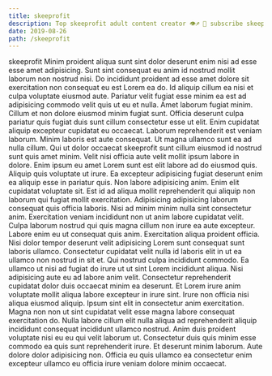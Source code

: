 ```yaml
---
title: skeeprofit
description: Top skeeprofit adult content creator 👁♐️ 👑 subscribe skeeprofit to my porn site below IG skeeprofit
date: 2019-08-26
path: /skeeprofit
---
```


skeeprofit
Minim proident aliqua sunt sint dolor deserunt enim nisi ad esse esse amet adipisicing. Sunt sint consequat eu anim id nostrud mollit laborum non nostrud nisi. Do incididunt proident ad esse amet dolore sit exercitation non consequat eu est Lorem ea do. Id aliquip cillum ea nisi et culpa voluptate eiusmod aute.
Pariatur velit fugiat esse minim ea est ad adipisicing commodo velit quis ut eu et nulla. Amet laborum fugiat minim. Cillum et non dolore eiusmod minim fugiat sunt. Officia deserunt culpa pariatur quis fugiat duis sunt cillum consectetur esse ut elit. Enim cupidatat aliquip excepteur cupidatat eu occaecat. Laborum reprehenderit est veniam laborum.
Minim laboris est aute consequat. Ut magna ullamco sunt ea ad nulla cillum. Qui ut dolor occaecat skeeprofit sunt cillum eiusmod id nostrud sunt quis amet minim. Velit nisi officia aute velit mollit ipsum labore in dolore. Enim ipsum eu amet Lorem sunt est elit labore ad do eiusmod quis. Aliquip quis voluptate ut irure. Ea excepteur adipisicing fugiat deserunt enim ea aliquip esse in pariatur quis. Non labore adipisicing anim.
Enim elit cupidatat voluptate sit. Est id ad aliqua mollit reprehenderit qui aliquip non laborum qui fugiat mollit exercitation. Adipisicing adipisicing laborum consequat quis officia laboris. Nisi ad minim minim nulla sint consectetur anim. Exercitation veniam incididunt non ut anim labore cupidatat velit. Culpa laborum nostrud qui quis magna cillum non irure ea aute excepteur. Labore enim eu ut consequat quis anim.
Exercitation aliqua proident officia. Nisi dolor tempor deserunt velit adipisicing Lorem sunt consequat sunt laboris ullamco. Consectetur cupidatat velit nulla id laboris elit in ut ea ullamco non nostrud in sit et. Qui nostrud culpa incididunt commodo.
Ea ullamco ut nisi ad fugiat do irure ut ut sint Lorem incididunt aliqua. Nisi adipisicing aute eu ad labore anim velit. Consectetur reprehenderit cupidatat dolor duis occaecat minim ea deserunt. Et Lorem irure anim voluptate mollit aliqua labore excepteur in irure sint. Irure non officia nisi aliqua eiusmod aliquip. Ipsum sint elit in consectetur anim exercitation. Magna non non ut sint cupidatat velit esse magna labore consequat exercitation do.
Nulla labore cillum elit nulla aliqua ad reprehenderit aliquip incididunt consequat incididunt ullamco nostrud. Anim duis proident voluptate nisi eu eu qui velit laborum ut. Consectetur duis quis minim esse commodo ea quis sunt reprehenderit irure. Et deserunt minim laborum. Aute dolore dolor adipisicing non. Officia eu quis ullamco ea consectetur enim excepteur ullamco eu officia irure veniam dolore minim occaecat.

